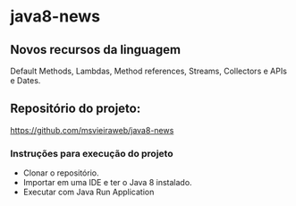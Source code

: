 # java8-news

## Novos recursos da linguagem
Default Methods, Lambdas, Method references, Streams, Collectors e APIs e Dates.

## Repositório do projeto:
https://github.com/msvieiraweb/java8-news

### Instruções para execução do projeto
- Clonar o repositório.
- Importar em uma IDE e ter o Java 8 instalado.
- Executar com Java Run Application
